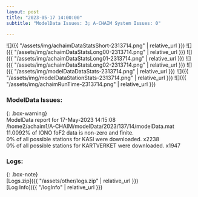 ```yaml
---
layout: post
title: "2023-05-17 14:00:00"
subtitle: "ModelData Issues: 3; A-CHAIM System Issues: 0"

---
```


![]({{ "/assets/img/achaimDataStatsShort-2313714.png" | relative_url }})
![]({{ "/assets/img/achaimDataStatsLong00-2313714.png" | relative_url }})
![]({{ "/assets/img/achaimDataStatsLong01-2313714.png" | relative_url }})
![]({{ "/assets/img/achaimDataStatsLong02-2313714.png" | relative_url }})
![]({{ "/assets/img/modelDataDataStats-2313714.png" | relative_url }})
![]({{ "/assets/img/modelDataStationStats-2313714.png" | relative_url }})
![]({{ "/assets/img/achaimRunTime-2313714.png" | relative_url }})


### ModelData Issues:  
  
{: .box-warning}  
 ModelData report for 17-May-2023 14:15:08   
 /home2/achaim1/A-CHAIM/modelData/2023/137/14/modelData.mat   
 11.0092% of IONO foF2 data is non-zero and finite.   
 0% of all possible stations for KASI were downloaded. x2238   
 0% of all possible stations for KARTVERKET were downloaded. x1947   
  


### Logs:  
  
{: .box-note}  
[Logs.zip]({{ "/assets/other/logs.zip" | relative_url }})  
[Log Info]({{ "/logInfo" | relative_url }})  
